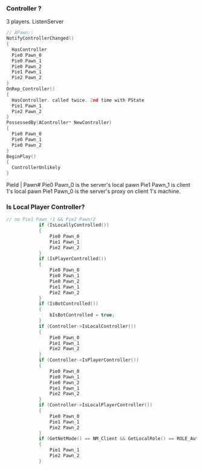 ### Controller ?
3 players. ListenServer
```cpp
// APawn::
NotifyControllerChanged()
{
  HasController
  Pie0 Pawn_0
  Pie0 Pawn_1
  Pie0 Pawn_2
  Pie1 Pawn_1
  Pie2 Pawn_2
}
OnRep_Controller()
{
  HasController. called twice. 2nd time with PState
  Pie1 Pawn_1
  Pie2 Pawn_2
}
PossessedBy(AController* NewController)
{
  Pie0 Pawn_0
  Pie0 Pawn_1
  Pie0 Pawn_2
}
BeginPlay()
{
  ControllerUnlikely
}
```

PieId | Pawn#
Pie0 Pawn_0 is the server's local pawn
Pie1 Pawn_1 is client 1's local pawn
Pie1 Pawn_0 is the server's proxy on client 1's machine.

### Is Local Player Controller?
```cpp
// no Pie1 Pawn_!1 && Pie2 Pawn!2
			if (IsLocallyControlled())
			{
				Pie0 Pawn_0
				Pie1 Pawn_1
				Pie2 Pawn_2
			}
			if (IsPlayerControlled())
			{
				Pie0 Pawn_0
				Pie0 Pawn_1
				Pie0 Pawn_2
				Pie1 Pawn_1
				Pie2 Pawn_2
			}
			if (IsBotControlled())
			{
				bIsBotControlled = true;
			}
			if (Controller->IsLocalController())
			{
				Pie0 Pawn_0
				Pie1 Pawn_1
				Pie2 Pawn_2
			}
			if (Controller->IsPlayerController())
			{
				Pie0 Pawn_0
				Pie0 Pawn_1
				Pie0 Pawn_2
				Pie1 Pawn_1
				Pie2 Pawn_2
			}
			if (Controller->IsLocalPlayerController())
			{
				Pie0 Pawn_0
				Pie1 Pawn_1
				Pie2 Pawn_2
			}
			if (GetNetMode() == NM_Client && GetLocalRole() == ROLE_AutonomousProxy)
			{
				Pie1 Pawn_1
				Pie2 Pawn_2
			}
```

